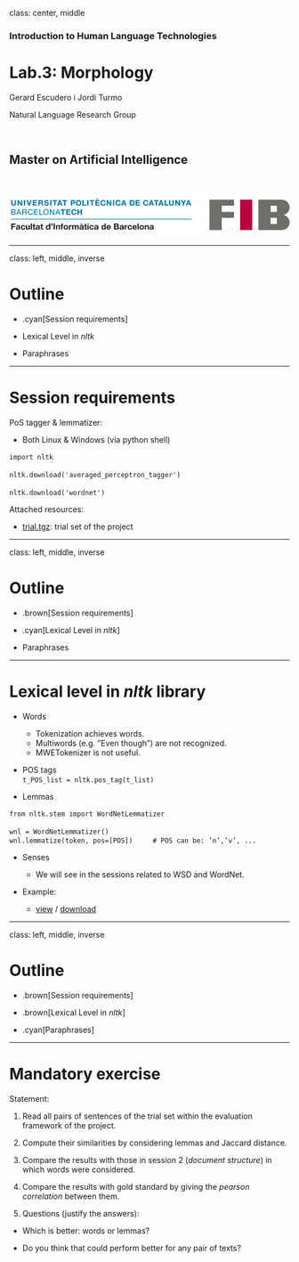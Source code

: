 class: center, middle

### Introduction to Human Language Technologies

# Lab.3: Morphology

Gerard Escudero i Jordi Turmo

Natural Language Research Group

<br>

## Master on Artificial Intelligence

<br>

![:scale 75%](fib.png)

---
class: left, middle, inverse

# Outline

* .cyan[Session requirements]

* Lexical Level in *nltk*

* Paraphrases

---

# Session requirements

PoS tagger & lemmatizer:

* Both Linux & Windows (via python shell)

```python3
import nltk

nltk.download('averaged_perceptron_tagger')

nltk.download('wordnet')
```

Attached resources:

* [trial.tgz](resources/trial.tgz): trial set of the project

---
class: left, middle, inverse

# Outline

* .brown[Session requirements]

* .cyan[Lexical Level in *nltk*]

* Paraphrases

---

# Lexical level in *nltk* library

* Words

  - Tokenization achieves words. 
  - Multiwords (e.g. ”Even though”) are not recognized. 
  - MWETokenizer is not useful.

* POS tags <br>
`t_POS_list = nltk.pos_tag(t_list)`

* Lemmas

```python3
from nltk.stem import WordNetLemmatizer

wnl = WordNetLemmatizer()
wnl.lemmatize(token, pos=[POS])     # POS can be: ’n’,’v’, ...
```

* Senses

  - We will see in the sessions related to WSD and WordNet.

* Example:

  - [view](codes/lemmatizer.html) / [download](codes/lemmatizer.ipynb)

---
class: left, middle, inverse

# Outline

* .brown[Session requirements]

* .brown[Lexical Level in *nltk*]

* .cyan[Paraphrases]

---

# Mandatory exercise

Statement:

1. Read all pairs of sentences of the trial set within the evaluation framework of the project.

2. Compute their similarities by considering lemmas and Jaccard distance.

3. Compare the results with those in session 2 (*document structure*) in which words were considered.

4. Compare the results with gold standard by giving the *pearson correlation* between them.

5. Questions (justify the answers):

  - Which is better: words or lemmas? 

  - Do you think that could perform better for any pair of texts? 


